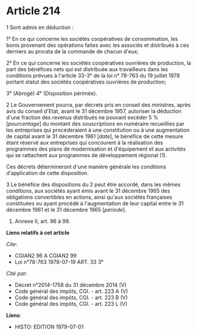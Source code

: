 # Article 214

1  Sont admis en déduction :

1° En ce qui concerne les sociétés coopératives de consommation, les bonis provenant des opérations faites avec les associés
et distribués à ces derniers au prorata de la commande de chacun d'eux;

2° En ce qui concerne les sociétés coopératives ouvrières de production, la part des bénéfices nets qui est distribuée aux
travailleurs dans les conditions prévues à l'article 33-3° de la loi n° 78-763 du 19 juillet 1978 portant statut des sociétés
coopératives ouvrières de production;

3° (Abrogé)     4° (Disposition périmée).

2  Le Gouvernement pourra, par décrets pris en conseil des ministres, après avis du conseil d'Etat, avant le 31 décembre
1957, autoriser la déduction d'une fraction des revenus distribués ne pouvant excéder 5 % [*pourcentage*] du montant des
souscriptions en numéraire recueillies par les entreprises qui procéderaient à une constitution ou à une augmentation de
capital avant le 31 décembre 1961 [*date*], le bénéfice de cette mesure étant réservé aux entreprises qui concourent à la
réalisation des programmes des plans de modernisation et d'équipement et aux activités qui se rattachent aux programmes de
développement régional (1).

Ces décrets détermineront d'une manière générale les conditions d'application de cette disposition.

3  Le bénéfice des dispositions du 2 peut être accordé, dans les mêmes conditions, aux sociétés ayant émis avant le 31
décembre 1965 des obligations convertibles en actions, ainsi qu'aux sociétés françaises constituées ou ayant procédé à
l'augmentation de leur capital entre le 31 décembre 1961 et le 31 décembre 1965 [*période*].

1)  Annexe II, art. 96 à 99.

**Liens relatifs à cet article**

_Cite_:

  - CGIAN2 96 A CGIAN2 99
  - Loi n°78-763 1978-07-19 ART. 33 3°

_Cité par_:

  - Décret n°2014-1758 du 31 décembre 2014 (V)
  - Code général des impôts, CGI. - art. 223 A (V)
  - Code général des impôts, CGI. - art. 223 B (V)
  - Code général des impôts, CGI. - art. 223 L (V)

**Liens**:

  - HISTO: EDITION 1979-07-01
